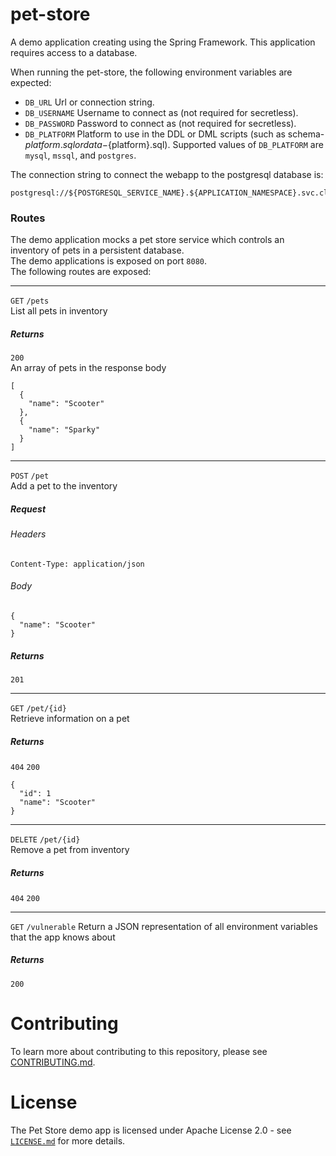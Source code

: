 # pet-store
A demo application creating using the Spring Framework. This application requires access to a database.

When running the pet-store, the following environment variables are expected:  
- `DB_URL` Url or connection string.
- `DB_USERNAME` Username to connect as (not required for secretless).
- `DB_PASSWORD` Password to connect as (not required for secretless).
- `DB_PLATFORM` Platform to use in the DDL or DML scripts (such as schema-${platform}.sql
  or data-${platform}.sql). Supported values of `DB_PLATFORM` are `mysql`, `mssql`, and `postgres`.

The connection string to connect the webapp to the postgresql database is:

```
postgresql://${POSTGRESQL_SERVICE_NAME}.${APPLICATION_NAMESPACE}.svc.cluster.local:5432/postgres
```


### Routes
The demo application mocks a pet store service which controls an inventory of pets in a persistent database.  
The demo applications is exposed on port `8080`.  
The following routes are exposed:

---
`GET` `/pets`  
List all pets in inventory
##### Returns
`200`  
An array of pets in the response body
```
[
  {
    "name": "Scooter"
  },
  {
    "name": "Sparky"
  }
]
```

---
`POST` `/pet`  
Add a pet to the inventory
##### Request
###### Headers
`Content-Type: application/json`
###### Body
```
{
  "name": "Scooter"
}
```
##### Returns
`201`

---
`GET` `/pet/{id}`  
Retrieve information on a pet
##### Returns
`404`
`200`
```
{
  "id": 1
  "name": "Scooter"
}
```
---
`DELETE` `/pet/{id}`  
Remove a pet from inventory
##### Returns
`404`
`200`

---
`GET` `/vulnerable`
Return a JSON representation of all environment variables that
the app knows about
##### Returns
`200`

# Contributing

To learn more about contributing to this repository, please see [CONTRIBUTING.md](CONTRIBUTING.md).

# License

The Pet Store demo app is licensed under Apache License 2.0 - see [`LICENSE.md`](LICENSE.md) for more details.
